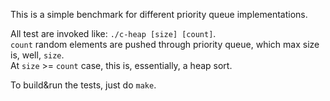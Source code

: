 This is a simple benchmark for different priority queue implementations.

All test are invoked like: `./c-heap [size] [count]`.  
`count` random elements are pushed through priority queue, which max size is, well, `size`.  
At `size` >= `count` case, this is, essentially, a heap sort.

To build&run the tests, just do `make`.
